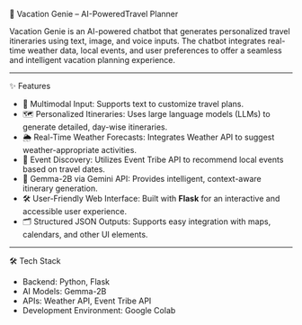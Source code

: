
 🌴 Vacation Genie – AI-PoweredTravel Planner

Vacation Genie is an AI-powered chatbot that generates personalized travel itineraries using text, image, and voice inputs. The chatbot integrates real-time weather data, local events, and user preferences to offer a seamless and intelligent vacation planning experience.

---

 ✨ Features

* 🎤 Multimodal Input: Supports text to customize travel plans.
* 🗺️ Personalized Itineraries: Uses large language models (LLMs) to generate detailed, day-wise itineraries.
* 🌦️ Real-Time Weather Forecasts: Integrates Weather API to suggest weather-appropriate activities.
* 🎉 Event Discovery: Utilizes Event Tribe API to recommend local events based on travel dates.
* 🧠 Gemma-2B via Gemini API: Provides intelligent, context-aware itinerary generation.
* 🛠️ User-Friendly Web Interface: Built with **Flask** for an interactive and accessible user experience.
* 🗂️ Structured JSON Outputs: Supports easy integration with maps, calendars, and other UI elements.

---
 🛠️ Tech Stack

* Backend: Python, Flask
* AI Models: Gemma-2B 
* APIs: Weather API, Event Tribe API
* Development Environment: Google Colab
